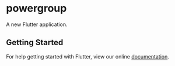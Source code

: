# powergroup

A new Flutter application.

## Getting Started

For help getting started with Flutter, view our online
[documentation](https://flutter.io/).
